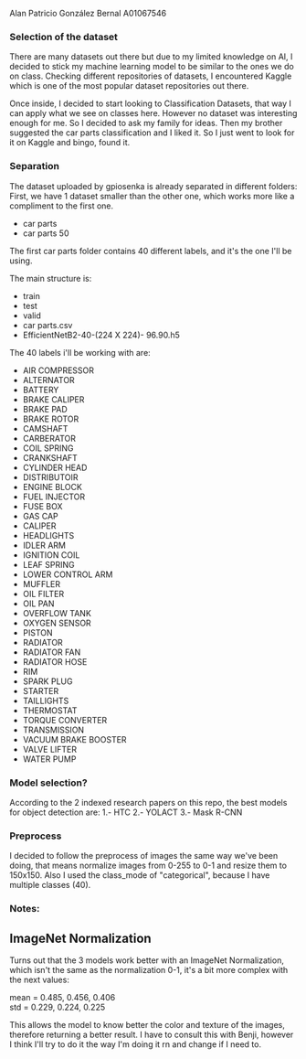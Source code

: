 Alan Patricio González Bernal
A01067546

### Selection of the dataset
There are many datasets out there but due to my limited knowledge on
AI, I decided to stick my machine learning model to be similar to the ones
we do on class. Checking different repositories of datasets, I encountered
Kaggle which is one of the most popular dataset repositories out there. 

Once inside, I decided to start looking to Classification Datasets, that way
I can apply what we see on classes here. However no dataset was interesting
enough for me. So I decided to ask my family for ideas. Then my brother
suggested the car parts classification and I liked it. So I just went to look
for it on Kaggle and bingo, found it.

### Separation
The dataset uploaded by gpiosenka is already separated in different folders:
First, we have 1 dataset smaller than the other one, which works more like a 
compliment to the first one.
- car parts
- car parts 50

The first car parts folder contains 40 different labels, and it's the one
I'll be using.

The main structure is:
- train
- test
- valid
- car parts.csv
- EfficientNetB2-40-(224 X 224)- 96.90.h5

The 40 labels i'll be working with are:
- AIR COMPRESSOR
- ALTERNATOR
- BATTERY
- BRAKE CALIPER
- BRAKE PAD
- BRAKE ROTOR
- CAMSHAFT
- CARBERATOR
- COIL SPRING
- CRANKSHAFT
- CYLINDER HEAD
- DISTRIBUTOIR
- ENGINE BLOCK
- FUEL INJECTOR
- FUSE BOX
- GAS CAP
- CALIPER
- HEADLIGHTS
- IDLER ARM
- IGNITION COIL
- LEAF SPRING
- LOWER CONTROL ARM
- MUFFLER
- OIL FILTER
- OIL PAN
- OVERFLOW TANK
- OXYGEN SENSOR
- PISTON
- RADIATOR
- RADIATOR FAN
- RADIATOR HOSE
- RIM
- SPARK PLUG
- STARTER
- TAILLIGHTS
- THERMOSTAT
- TORQUE CONVERTER
- TRANSMISSION
- VACUUM BRAKE BOOSTER
- VALVE LIFTER
- WATER PUMP

### Model selection?
According to the 2 indexed research papers on this repo, the best models for
object detection are:
1.- HTC
2.- YOLACT
3.- Mask R-CNN

### Preprocess
I decided to follow the preprocess of images the same way we've been doing,
that means normalize images from 0-255 to 0-1 and resize them to 150x150.
Also I used the class_mode of "categorical", because I have multiple classes
(40).


### Notes:
## ImageNet Normalization
Turns out that the 3 models work better with an ImageNet Normalization,
which isn't the same as the normalization 0-1, it's a bit more complex with
the next values:

mean = 0.485, 0.456, 0.406
 <br/> std = 0.229, 0.224, 0.225

This allows the model to know better the color and texture of the images,
therefore returning a better result. I have to consult this with Benji,
however I think I'll try to do it the way I'm doing it rn and change if
I need to.

